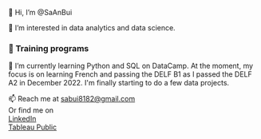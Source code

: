 👋 Hi, I’m @SaAnBui

👀 I’m interested in data analytics and data science. <br>
### :school: Training programs
    
🌱 I’m currently learning Python and SQL on DataCamp. At the moment, my focus is on learning French and passing the DELF B1 as I passed the DELF A2 in December 2022. I'm finally starting to do a few data projects. 

📫 Reach me at sabui8182@gmail.com  
Or find me on  
[LinkedIn](https://www.linkedin.com/in/saanbui)  
[Tableau Public](https://public.tableau.com/app/profile/sa.bui3397)



